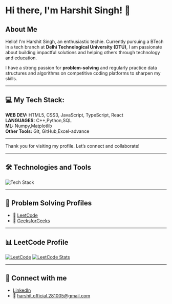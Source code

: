 # Hi there, I'm Harshit Singh! 👋

## About Me
Hello! I'm Harshit Singh, an enthusiastic techie. Currently pursuing a BTech in a tech branch at **Delhi Technological University (DTU)**, I am passionate about building impactful solutions and helping others through technology and education.

I have a strong passion for **problem-solving** and regularly practice data structures and algorithms on competitive coding platforms to sharpen my skills.

---

## 💻 My Tech Stack:

**WEB DEV:** HTML5, CSS3, JavaScript, TypeScript, React  
**LANGUAGES:** C++,Python,SQL  
**ML:** Numpy,Matplotlib  
**Other Tools:** Git, GitHub,Excel-advance

---

Thank you for visiting my profile. Let’s connect and collaborate!

---

## 🛠️ Technologies and Tools

![Tech Stack](https://skillicons.dev/icons?i=html,css,js,ts,react,mysql,git,github,py)


---

## 🚀 Problem Solving Profiles

- 🧠 [LeetCode](https://leetcode.com/harshitofficial)  
- 📘 [GeeksforGeeks](https://www.geeksforgeeks.org/user/harshitunpa/)
---

## 📊 LeetCode Profile

[![LeetCode](https://img.shields.io/badge/LeetCode-Harshit-orange?style=flat&logo=leetcode)](https://leetcode.com/u/harshitofficial/)
[![LeetCode Stats](https://leetcard.jacoblin.cool/harshitofficial?theme=dark&ext=heatmap,contest)](https://leetcode.com/u/harshitofficial/)











---

## 🔗 Connect with me

- [LinkedIn](https://www.linkedin.com/in/harshit-singh-7a209a282/)  
- 📧 harshit.official.281005@gmail.com  
